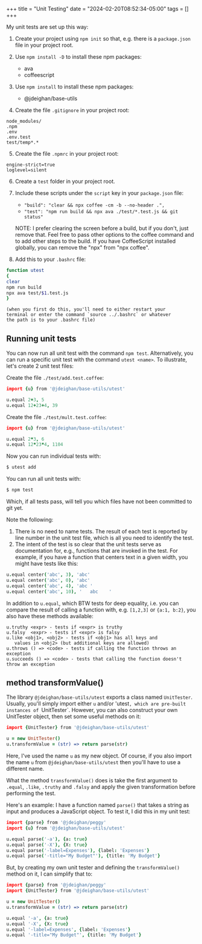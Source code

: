 +++
title = "Unit Testing"
date = "2024-02-20T08:52:34-05:00"
tags = []
+++

My unit tests are set up this way:

1. Create your project using `npm init` so that, e.g.
	there is a `package.json` file in your project root.

2. Use `npm install -D` to install these npm packages:
	- ava
	- coffeescript

3. Use `npm install` to install these npm packages:
	- @jdeighan/base-utils

4. Create the file `.gitignore` in your project root:

```text
node_modules/
.npm
.env
.env.test
test/temp*.*
```

5. Create the file `.npmrc` in your project root:

```text
engine-strict=true
loglevel=silent
```

6. Create a `test` folder in your project root.

7. Include these scripts under the `script` key in
	your `package.json` file:
	- `"build": "clear && npx coffee -cm -b --no-header .",`
	- `"test": "npm run build && npx ava ./test/*.test.js && git status"`

	NOTE: I prefer clearing the screen before a build, but if
	you don't, just remove that. Feel free to pass other options
	to the coffee command and to add other steps to the build.
	If you have CoffeeScript installed globally, you can remove
	the "npx" from "npx coffee".

8. Add this to your `.bashrc` file:

```bash
function utest
{
clear
npm run build
npx ava test/$1.test.js
}
```
	(when you first do this, you'll need to either restart your
	terminal or enter the command `source ../.bashrc` or whatever
	the path is to your .bashrc file)

Running unit tests
------------------

You can now run all unit test with the command `npm test`.
Alternatively, you can run a specific unit test with the
command `utest <name>`. To illustrate, let's create 2 unit
test files:

Create the file `./test/add.test.coffee`:

```coffee
import {u} from '@jdeighan/base-utils/utest'

u.equal 2+3, 5
u.equal 12+23+4, 39
```

Create the file `./test/mult.test.coffee`:

```coffee
import {u} from '@jdeighan/base-utils/utest'

u.equal 2*3, 6
u.equal 12*23*4, 1104
```

Now you can run individual tests with:

```bash
$ utest add
```

You can run all unit tests with:

```bash
$ npm test
```

Which, if all tests pass, will tell you which files
have not been committed to git yet.

Note the following:

1. There is no need to name tests. The result of each
	test is reported by line number in the unit test
	file, which is all you need to identify the test.
2. The intent of the test is so clear that the unit
	tests serve as documentation for, e.g., functions
	that are invoked in the test. For example, if you
	have a function that centers text in a given width,
	you might have tests like this:

```coffee
u.equal center('abc', 3), 'abc'
u.equal center('abc', 0), 'abc'
u.equal center('abc', 4), 'abc '
u.equal center('abc', 10), '   abc    '
```

In addition to `u.equal`, which BTW tests for deep equality,
i.e. you can compare the result of calling a function
with, e.g. `[1,2,3]` or `{a:1, b:2}`, you also have these
methods available:

```text
u.truthy <expr> - tests if <expr> is truthy
u.falsy  <expr> - tests if <expr> is falsy
u.like <obj1>, <obj2> - tests if <obj1> has all keys and
   values in <obj2> (but additional keys are allowed)
u.throws () => <code> - tests if calling the function throws an exception
u.succeeds () => <code> - tests that calling the function doesn't throw an exception
```

method transformValue()
-----------------------

The library `@jdeighan/base-utils/utest` exports a class
named `UnitTester`. Usually, you'll simply import either
`u` and/or 'utest`, which are pre-built instances of
`UnitTester`. However, you can also construct your own
UnitTester object, then set some useful methods on it:

```coffee
import {UnitTester} from '@jdeighan/base-utils/utest'

u = new UnitTester()
u.transformValue = (str) => return parse(str)
```

Here, I've used the name `u` as my new object. Of course,
if you also import the name `u` from `@jdeighan/base-utils/utest`
then you'll have to use a different name.

What the method `transformValue()` does is take the first
argument to `.equal`, `.like`, `.truthy` and `.falsy` and
apply the given transformation before performing the test.

Here's an example: I have a function named `parse()` that
takes a string as input and produces a JavaScript object.
To test it, I did this in my unit test:

```coffee
import {parse} from '@jdeighan/peggy'
import {u} from '@jdeighan/base-utils/utest'

u.equal parse('-a'), {a: true}
u.equal parse('-X'), {X: true}
u.equal parse('-label=Expenses'), {label: 'Expenses'}
u.equal parse('-title="My Budget"'), {title: 'My Budget'}
```

But, by creating my own unit tester and defining the
`transformValue()` method on it, I can simplify that to:

```coffee
import {parse} from '@jdeighan/peggy'
import {UnitTester} from '@jdeighan/base-utils/utest'

u = new UnitTester()
u.transformValue = (str) => return parse(str)

u.equal '-a', {a: true}
u.equal '-X', {X: true}
u.equal '-label=Expenses', {label: 'Expenses'}
u.equal '-title="My Budget"', {title: 'My Budget'}
```
